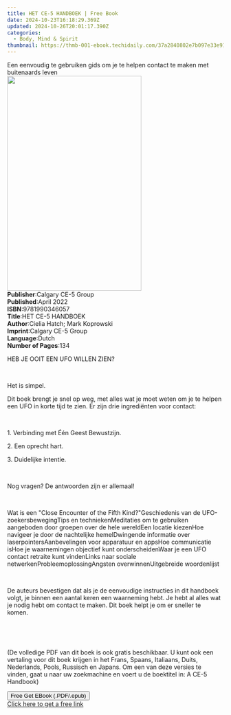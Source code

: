 ```yaml
---
title: HET CE-5 HANDBOEK | Free Book
date: 2024-10-23T16:18:29.369Z
updated: 2024-10-26T20:01:17.390Z
categories:
  - Body, Mind & Spirit
thumbnail: https://thmb-001-ebook.techidaily.com/37a2840802e7b097e33e9179e73a03ae3d1bb0456e242db6549677a3c969c8c7.jpg
---
```

<main id="book-container">
  <div class="flex flex-col">
    <div class="book-brief flex-1 py-6 px-4 sm:p-6 md:py-10 md:px-8">
      <!-- brief-->
      <div class="book-brief-main">
        Een eenvoudig te gebruiken gids om je te helpen contact te maken met
        buitenaards leven
      </div>
    </div>
    <div
      class="book-meta-info flex-1 grid gap-4 col-start-1 col-end-3 row-start-1 sm:mb-6 sm:grid-cols-4 lg:gap-6 lg:col-start-2 lg:row-end-6 lg:row-span-6 lg:mb-0"
    >
      <div
        class="book-meta-info-left place-content-center mt-4 p-4 text-sm leading-6 col-start-2 col-span-2 dark:text-slate-400"
      >
        <img
          class="w-full h-500 object-cover rounded-lg sm:h-255 sm:col-span-2 lg:col-span-full"
          src="https://img-001-ebook.techidaily.com/cb4c716b39820bab1d213c70ddf1c748fbc1697325097d3692440c72afdf7acb.jpg"
          alt=""
          width="312"
          height="500"
        />
      </div>
      <div
        class="book-meta-info-right mt-2 col-start-1 row-start-2 col-span-3 self-center"
      >
        <!-- meta data  -->
        <div class="flex flex-col px-4 md:px-8">
          <div class="flex-1">
            <strong>Publisher</strong>:<span class="px-2"
              >Calgary CE-5 Group</span
            >
          </div>
          <div class="flex-1">
            <strong>Published</strong>:<span class="px-2">April 2022</span>
          </div>
          <div class="flex-1">
            <strong>ISBN</strong>:<span class="px-2">9781990346057</span>
          </div>
          <div class="flex-1">
            <strong>Title</strong>:<span class="px-2">HET CE-5 HANDBOEK</span>
          </div>
          <div class="flex-1">
            <strong>Author</strong>:<span class="px-2"
              >Cielia Hatch; Mark Koprowski</span
            >
          </div>
          <div class="flex-1">
            <strong>Imprint</strong>:<span class="px-2"
              >Calgary CE-5 Group</span
            >
          </div>
          <div class="flex-1">
            <strong>Language</strong>:<span class="px-2">Dutch</span>
          </div>
          <div class="flex-1">
            <strong>Number of Pages</strong>:<span class="px-2">134</span>
          </div>
        </div>
      </div>
    </div>
    <div class="book-description flex-1 py-6 px-4 sm:p-6 md:py-10 md:px-8">
      <div class="book-description-main">
        <div accordion-content="" id="description">
          <p>HEB JE OOIT EEN UFO WILLEN ZIEN?</p>
          <p>&nbsp;</p>
          <p>Het is simpel.</p>
          <p>
            Dit boek brengt je snel op weg, met alles wat je moet weten om je te
            helpen een UFO in korte tijd te zien. Er zijn drie ingrediënten voor
            contact:
          </p>
          <p>&nbsp;</p>
          <p>1. Verbinding met Één Geest Bewustzijn.</p>
          <p>2. Een oprecht hart.</p>
          <p>3. Duidelijke intentie.</p>
          <p><br /></p>
          <p>Nog vragen? De antwoorden zijn er allemaal!</p>
          <p><br /></p>
          Wat is een "Close Encounter of the Fifth Kind?"Geschiedenis van de
          UFO-zoekersbewegingTips en techniekenMeditaties om te gebruiken
          aangeboden door groepen over de hele wereldEen locatie kiezenHoe
          navigeer je door de nachtelijke hemelDwingende informatie over
          laserpointersAanbevelingen voor apparatuur en appsHoe communicatie
          isHoe je waarnemingen objectief kunt onderscheidenWaar je een UFO
          contact retraite kunt vindenLinks naar sociale
          netwerkenProbleemoplossingAngsten overwinnenUitgebreide
          woordenlijst&nbsp;
          <p><br /></p>
          <p>
            De auteurs bevestigen dat als je de eenvoudige instructies in dit
            handboek volgt, je binnen een aantal keren een waarneming hebt. Je
            hebt al alles wat je nodig hebt om contact te maken. Dit boek helpt
            je om er sneller te komen.&nbsp;
          </p>
          <p><br /></p>
          <p><br /></p>
          <p>
            (De volledige PDF van dit boek is ook gratis beschikbaar. U kunt ook
            een vertaling voor dit boek krijgen in het Frans, Spaans, Italiaans,
            Duits, Nederlands, Pools, Russisch en Japans. Om een van deze
            versies te vinden, gaat u naar uw zoekmachine en voert u de
            boektitel in: A CE-5 Handbook)
          </p>
        </div>
        <div class="accordion-fader"></div>
      </div>
    </div>
    <div class="book-excerpts flex-1 py-6 px-4 sm:p-6 md:py-10 md:px-8"></div>
    <div
      class="book-about-author flex-1 py-6 px-4 sm:p-6 md:py-10 md:px-8"
    ></div>
    <div class="book-free-get flex-1 py-6 px-4 sm:p-6 md:py-10 md:px-8">
      <button
        id="btn-free-get"
        class="bg-blue-500 hover:bg-blue-700 text-white font-bold py-2 px-4 rounded"
      >
        Free Get EBook (.PDF/.epub)
      </button>
      <div id="countdown-display" class="px-2 text-lg mt-2"></div>
      <a
        id="free-link"
        class="hidden bg-blue-500 hover:bg-blue-700 text-white font-bold py-2 px-4 rounded"
        href="https://www.ebooks.com/en-us/book/210553487/het-ce-5-handboek/cielia-hatch/"
        target="_blank"
        >Click here to get a free link</a
      >
    </div>
    <script>
      let countdownTime = 0;
      let countdownInterval = null;
      document
        .getElementById('btn-free-get')
        .addEventListener('click', startCountdown);
      function startCountdown() {
        countdownTime = new Date().getTime() + 60000 * 3;
        countdownInterval = setInterval(updateCountdown, 1000);
        document.getElementById('btn-free-get').disabled = true;
        document
          .getElementById('btn-free-get')
          .classList.add('bg-gray-500', 'cursor-not-allowed');
      }
      function updateCountdown() {
        let currentTime = new Date().getTime();
        let timeLeft = countdownTime - currentTime;
        let secondsLeft = Math.floor(timeLeft / 1000);
        document.getElementById('countdown-display').innerHTML =
          `Remaining time: ${secondsLeft} seconds.`;
        if (secondsLeft <= 0) {
          clearInterval(countdownInterval);
          document.getElementById('btn-free-get').classList.add('hidden');
          document.getElementById('free-link').classList.remove('hidden');
          document.getElementById('countdown-display').innerHTML = '';
        }
      }
    </script>
  </div>
</main>

<ins class="adsbygoogle"
      style="display:block"
      data-ad-client="ca-pub-7571918770474297"
      data-ad-slot="8358498916"
      data-ad-format="auto"
      data-full-width-responsive="true"></ins>
    